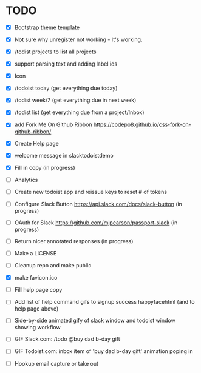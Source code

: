# TODO

- [X] Bootstrap theme template
- [X] Not sure why unregister not working - It's working.
- [X] /todist projects to list all projects
- [X] support parsing text and adding label ids
- [X] Icon
- [X] /todoist today (get everything due today)
- [X] /todist week/7 (get everything due in next week)
- [X] /todist list (get everything due from a project/Inbox)
- [X] add Fork Me On Github Ribbon https://codepo8.github.io/css-fork-on-github-ribbon/
- [X] Create Help page

- [X] welcome message in slacktodoistdemo
- [X] Fill in copy (in progress)

- [ ] Analytics
- [ ] Create new todoist app and reissue keys to reset # of tokens
- [ ] Configure Slack Button https://api.slack.com/docs/slack-button (in progress)
 - [ ] OAuth for Slack https://github.com/mjpearson/passport-slack (in progress)
- [ ] Return nicer annotated responses (in progress)
- [ ] Make a LICENSE
- [ ] Cleanup repo and make public
- [X] make favicon.ico
- [ ] Fill help page copy
- [ ] Add list of help command gifs to signup success happyfacehtml (and to help page above)
- [ ] Side-by-side animated gify of slack window and todoist window showing workflow
- [ ] GIF Slack.com: /todo @buy dad b-day gift
- [ ] GIF Todoist.com: inbox item of 'buy dad b-day gift' animation poping in
- [ ] Hookup email capture or take out